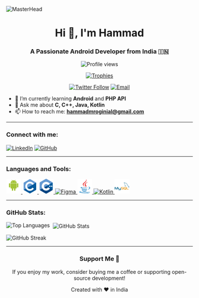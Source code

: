 ![MasterHead](https://github.com/user-attachments/assets/5c9a0089-be0e-491c-9566-1a229ac2be62)


<h1 align="center">Hi 👋, I'm Hammad</h1>
<h3 align="center">A Passionate Android Developer from India 🇮🇳</h3>

<p align="center">
  <img src="https://komarev.com/ghpvc/?username=hammad5647&label=Profile%20views&color=0e75b6&style=flat" alt="Profile views" />
</p>

<p align="center">
  <a href="https://github.com/ryo-ma/github-profile-trophy">
    <img src="https://github-profile-trophy.vercel.app/?username=hammad5647&theme=onedark&margin-w=15&margin-h=15&column=7" alt="Trophies" />
  </a>
</p>

<p align="center">
  <a href="https://twitter.com/"><img src="https://img.shields.io/twitter/follow/?logo=twitter&style=for-the-badge" alt="Twitter Follow" /></a>
  <a href="mailto:hammadmroginial@gmail.com"><img src="https://img.shields.io/badge/Email-D14836?style=for-the-badge&logo=gmail&logoColor=white" alt="Email" /></a>
</p>

- 🌱 I’m currently learning **Android** and **PHP API**
- 💬 Ask me about **C, C++, Java, Kotlin**
- 📫 How to reach me: **hammadmroginial@gmail.com**

---

<h3 align="left">Connect with me:</h3>
<p align="left">
  <a href="https://linkedin.com/in/yourprofile" target="_blank"><img align="center" src="https://img.icons8.com/color/48/000000/linkedin.png" alt="LinkedIn" /></a>
  <a href="https://github.com/hammad5647" target="_blank"><img align="center" src="https://img.icons8.com/ios-filled/50/000000/github.png" alt="GitHub" /></a>
</p>

---

<h3 align="left">Languages and Tools:</h3>
<p align="left">
  <a href="https://developer.android.com" target="_blank" rel="noreferrer">
    <img src="https://raw.githubusercontent.com/devicons/devicon/master/icons/android/android-original-wordmark.svg" alt="Android" width="40" height="40" />
  </a>
  <a href="https://www.cprogramming.com/" target="_blank" rel="noreferrer">
    <img src="https://raw.githubusercontent.com/devicons/devicon/master/icons/c/c-original.svg" alt="C" width="40" height="40" />
  </a>
  <a href="https://www.w3schools.com/cpp/" target="_blank" rel="noreferrer">
    <img src="https://raw.githubusercontent.com/devicons/devicon/master/icons/cplusplus/cplusplus-original.svg" alt="C++" width="40" height="40" />
  </a>
  <a href="https://www.figma.com/" target="_blank" rel="noreferrer">
    <img src="https://www.vectorlogo.zone/logos/figma/figma-icon.svg" alt="Figma" width="40" height="40" />
  </a>
  <a href="https://www.java.com" target="_blank" rel="noreferrer">
    <img src="https://raw.githubusercontent.com/devicons/devicon/master/icons/java/java-original.svg" alt="Java" width="40" height="40" />
  </a>
  <a href="https://kotlinlang.org" target="_blank" rel="noreferrer">
    <img src="https://www.vectorlogo.zone/logos/kotlinlang/kotlinlang-icon.svg" alt="Kotlin" width="40" height="40" />
  </a>
  <a href="https://www.mysql.com/" target="_blank" rel="noreferrer">
    <img src="https://raw.githubusercontent.com/devicons/devicon/master/icons/mysql/mysql-original-wordmark.svg" alt="MySQL" width="40" height="40" />
  </a>
</p>

---

<h3 align="left">GitHub Stats:</h3>
<p>
  <img align="left" src="https://github-readme-stats.vercel.app/api/top-langs?username=hammad5647&show_icons=true&locale=en&layout=compact" alt="Top Languages" />
</p>
<p>&nbsp;
  <img align="center" src="https://github-readme-stats.vercel.app/api?username=hammad5647&show_icons=true&locale=en&theme=radical" alt="GitHub Stats" />
</p>

<p>
  <img align="center" src="https://github-readme-streak-stats.herokuapp.com/?user=hammad5647&theme=radical" alt="GitHub Streak" />
</p>

---

<h3 align="center">Support Me 🙏</h3>
<p align="center">
  If you enjoy my work, consider buying me a coffee or supporting open-source development!
</p>


<p align="center">
  Created with ❤️ in India
</p>
